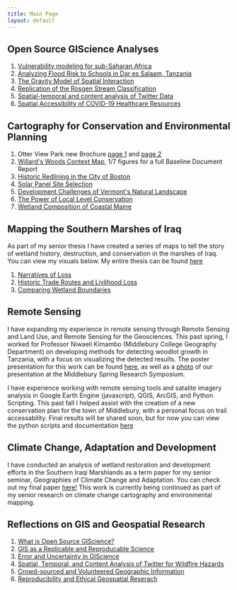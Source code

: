 ```yaml
---
title: Main Page
layout: default
---
```



## Open Source GIScience Analyses
1. [Vulnerability modeling for sub-Saharan Africa](malcomb/report.md)
2. [Analyzing Flood Risk to Schools in Dar es Salaam, Tanzania](daressalaam/report.md)
3. [The Gravity Model of Spatial Interaction](gravity/gravity.md)
4. [Replication of the Rosgen Stream Classification](rosgen/finalReport.md)
7. [Spatial-temporal and content analysis of Twitter Data](twitter/report.md)
8. [Spatial Accessibility of COVID-19 Healthcare Resources](kang/report.md)


## Cartography for Conservation and Environmental Planning
1. Otter View Park new Brochure [page 1](Cartography/OVP_page1.PNG) and [page 2](Cartography/OVP_page2.PNG)
2. [Willard's Woods Context Map](Cartography/contextMap.PNG), 1/7 figures for a full Baseline Document Report
3. [Historic Redlining in the City of Boston](Cartography/bostonRedlining.png)
4. [Solar Panel Site Selection](Cartography/sitedecision.png)
5. [Development Challenges of Vermont's Natural Landscape](Cartography/solarDev.png)
6. [The Power of Local Level Conservation](Cartography/localconservation.png)
7. [Wetland Composition of Coastal Maine](Cartography/mainewetlands.png)

## Mapping the Southern Marshes of Iraq
As part of my senior thesis I have created a series of maps to tell the story of wetland history, destruction, and conservation in the marshes of Iraq. You can view my visuals below. My entire thesis can be found [here](Laird_Thesis.pdf)
1. [Narratives of Loss](Cartography/wetlandLossnarrative.png)
2. [Historic Trade Routes and Livlihood Loss](Cartography/boatMapping_final.pdf)
3. [Comparing Wetland Boundaries](Cartography/wetlandMap.png)

## Remote Sensing
I have expanding my experience in remote sensing through Remote Sensing and Land Use, and Remote Sensing for the Geosciences. This past spring, I worked for Professor Niwaeli Kimambo (Middlebury College Geography Department) on developing methods for detecting woodlot growth in Tanzania, with a focus on visualizing the detected results. The poster presentation for this work can be found [here,](RemoteSensing/SymposiumPoster.png) as well as a [photo](RemoteSensing/PosterSesh.jpeg) of our presentation at the Middlebury Spring Research Symposium. 

I have experience working with remote sensing tools and satalite imagery analysis in Google Earth Engine (javascript), QGIS, ArcGIS, and Python Scripting. 
This past fall I helped assist with the creation of a new conservation plan for the town of Middlebury, with a personal focus on trail accessability. Final results will be shared soon, but for now you can view the python scripts and documentation [here](RemoteSensing/conservationPlan.zip)

## Climate Change, Adaptation and Development
I have conducted an analysis of wetland restoration and development efforts in the Southern Iraqi Marshlands as a term paper for my senior seminar, Geographies of Climate Change and Adaptation. You can check out my final paper [here!](GEOG438/marshpolicy.pdf) This work is currently being continued as part of my senior research on climate change cartography and environmental mapping.


## Reflections on GIS and Geospatial Research
1. [What is Open Source GIScience?](reflection/open-source.md)
2. [GIS as a Replicable and Reproducable Science](reflection/blogpost-2.md)
3. [Error and Uncertainty in GIScience](reflection/blogpost-3.md)
4. [Spatial, Temporal, and Content Analysis of Twitter for Wildfire Hazards](reflection/blogpost-4.md)
5. [Crowd-sourced and Volunteered Geographic Information](reflection/blogpost-5.md)
6. [Reproducibility and Ethical Geospatial Reserach](reflection/blogpost-6.md)
